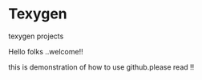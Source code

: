 # Texygen
texygen projects


Hello folks ..welcome!!



this is demonstration of how to use github.please read !!
